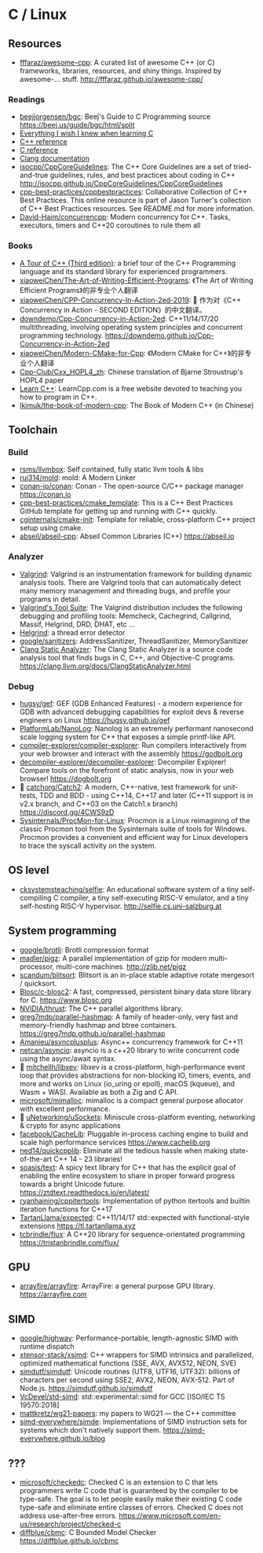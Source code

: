 # C / Linux

## Resources

- [fffaraz/awesome-cpp](https://github.com/fffaraz/awesome-cpp): A curated list
  of awesome C++ (or C) frameworks, libraries, resources, and shiny things.
  Inspired by awesome-... stuff. <http://fffaraz.github.io/awesome-cpp/>

### Readings

- [beejjorgensen/bgc](https://github.com/beejjorgensen/bgc): Beej's Guide to C
  Programming source <https://beej.us/guide/bgc/html/split>
- [Everything I wish I knew when learning C](https://tmewett.com/c-tips/)
- [C++ reference](https://en.cppreference.com/w/)
- [C reference](https://en.cppreference.com/w/c)
- [Clang documentation](https://clang.llvm.org/docs/)
- [isocpp/CppCoreGuidelines](https://github.com/isocpp/CppCoreGuidelines): The
  C++ Core Guidelines are a set of tried-and-true guidelines, rules, and best
  practices about coding in C++
  <http://isocpp.github.io/CppCoreGuidelines/CppCoreGuidelines>
- [cpp-best-practices/cppbestpractices](https://github.com/cpp-best-practices/cppbestpractices):
  Collaborative Collection of C++ Best Practices. This online resource is part
  of Jason Turner's collection of C++ Best Practices resources. See README.md
  for more information.
- [David-Haim/concurrencpp](https://github.com/David-Haim/concurrencpp): Modern
  concurrency for C++. Tasks, executors, timers and C++20 coroutines to rule
  them all

### Books

- [A Tour of C++ (Third edition)](https://www.stroustrup.com/tour3.html): a
  brief tour of the C++ Programming language and its standard library for
  experienced programmers.
- [xiaoweiChen/The-Art-of-Writing-Efficient-Programs](https://github.com/xiaoweiChen/The-Art-of-Writing-Efficient-Programs):
  《The Art of Writing Efficient Programs》的非专业个人翻译
- [xiaoweiChen/CPP-Concurrency-In-Action-2ed-2019](https://github.com/xiaoweiChen/CPP-Concurrency-In-Action-2ed-2019):
  📖 作为对《C++ Concurrency in Action - SECOND EDITION》的中文翻译。
- [downdemo/Cpp-Concurrency-in-Action-2ed](https://github.com/downdemo/Cpp-Concurrency-in-Action-2ed):
  C++11/14/17/20 multithreading, involving operating system principles and
  concurrent programming technology.
  <https://downdemo.github.io/Cpp-Concurrency-in-Action-2ed>
- [xiaoweiChen/Modern-CMake-for-Cpp](https://github.com/xiaoweiChen/Modern-CMake-for-Cpp):
  《Modern CMake for C++》的非专业个人翻译
- [Cpp-Club/Cxx_HOPL4_zh](https://github.com/Cpp-Club/Cxx_HOPL4_zh): Chinese
  translation of Bjarne Stroustrup's HOPL4 paper
- [Learn C++](https://www.learncpp.com/): LearnCpp.com is a free website devoted
  to teaching you how to program in C++.
- [lkimuk/the-book-of-modern-cpp](https://github.com/lkimuk/the-book-of-modern-cpp):
  The Book of Modern C++ (in Chinese)

## Toolchain

### Build

- [rsms/llvmbox](https://github.com/rsms/llvmbox): Self contained, fully static
  llvm tools & libs
- [rui314/mold](https://github.com/rui314/mold): mold: A Modern Linker
- [conan-io/conan](https://github.com/conan-io/conan): Conan - The open-source
  C/C++ package manager <https://conan.io>
- [cpp-best-practices/cmake_template](https://github.com/cpp-best-practices/cmake_template):
  This is a C++ Best Practices GitHub template for getting up and running with
  C++ quickly.
- [cginternals/cmake-init](https://github.com/cginternals/cmake-init): Template
  for reliable, cross-platform C++ project setup using cmake.
- [abseil/abseil-cpp](https://github.com/abseil/abseil-cpp): Abseil Common
  Libraries (C++) <https://abseil.io>

### Analyzer

- [Valgrind](https://valgrind.org/): Valgrind is an instrumentation framework
  for building dynamic analysis tools. There are Valgrind tools that can
  automatically detect many memory management and threading bugs, and profile
  your programs in detail.
- [Valgrind's Tool Suite](https://valgrind.org/info/tools.html): The Valgrind
  distribution includes the following debugging and profiling tools: Memcheck,
  Cachegrind, Callgrind, Massif, Helgrind, DRD, DHAT, etc ...
- [Helgrind](https://valgrind.org/docs/manual/hg-manual.html): a thread error
  detector
- [google/sanitizers](https://github.com/google/sanitizers): AddressSanitizer,
  ThreadSanitizer, MemorySanitizer
- [Clang Static Analyzer](https://clang-analyzer.llvm.org/): The Clang Static
  Analyzer is a source code analysis tool that finds bugs in C, C++, and
  Objective-C programs. <https://clang.llvm.org/docs/ClangStaticAnalyzer.html>

### Debug

- [hugsy/gef](https://github.com/hugsy/gef): GEF (GDB Enhanced Features) - a
  modern experience for GDB with advanced debugging capabilities for exploit
  devs & reverse engineers on Linux <https://hugsy.github.io/gef>
- [PlatformLab/NanoLog](https://github.com/PlatformLab/NanoLog): Nanolog is an
  extremely performant nanosecond scale logging system for C++ that exposes a
  simple printf-like API.
- [compiler-explorer/compiler-explorer](https://github.com/compiler-explorer/compiler-explorer):
  Run compilers interactively from your web browser and interact with the
  assembly <https://godbolt.org>
- [decompiler-explorer/decompiler-explorer](https://github.com/decompiler-explorer/decompiler-explorer):
  Decompiler Explorer! Compare tools on the forefront of static analysis, now in
  your web browser! <https://dogbolt.org>
- 🌟 [catchorg/Catch2](https://github.com/catchorg/Catch2): A modern,
  C++-native, test framework for unit-tests, TDD and BDD - using C++14, C++17
  and later (C++11 support is in v2.x branch, and C++03 on the Catch1.x branch)
  <https://discord.gg/4CWS9zD>
- [Sysinternals/ProcMon-for-Linux](https://github.com/Sysinternals/ProcMon-for-Linux):
  Procmon is a Linux reimagining of the classic Procmon tool from the
  Sysinternals suite of tools for Windows. Procmon provides a convenient and
  efficient way for Linux developers to trace the syscall activity on the
  system.

## OS level

- [cksystemsteaching/selfie](https://github.com/cksystemsteaching/selfie): An
  educational software system of a tiny self-compiling C compiler, a tiny
  self-executing RISC-V emulator, and a tiny self-hosting RISC-V hypervisor.
  <http://selfie.cs.uni-salzburg.at>

## System programming

- [google/brotli](https://github.com/google/brotli): Brotli compression format
- [madler/pigz](https://github.com/madler/pigz): A parallel implementation of
  gzip for modern multi-processor, multi-core machines. <http://zlib.net/pigz>
- [scandum/blitsort](https://github.com/scandum/blitsort): Blitsort is an
  in-place stable adaptive rotate mergesort / quicksort.
- [Blosc/c-blosc2](https://github.com/Blosc/c-blosc2): A fast, compressed,
  persistent binary data store library for C. <https://www.blosc.org>
- [NVIDIA/thrust](https://github.com/NVIDIA/thrust): The C++ parallel algorithms
  library.
- [greg7mdp/parallel-hashmap](https://github.com/greg7mdp/parallel-hashmap): A
  family of header-only, very fast and memory-friendly hashmap and btree
  containers. <https://greg7mdp.github.io/parallel-hashmap>
- [Amanieu/asyncplusplus](https://github.com/Amanieu/asyncplusplus): Async++
  concurrency framework for C++11
- [netcan/asyncio](https://github.com/netcan/asyncio): asyncio is a c++20
  library to write concurrent code using the async/await syntax.
- 🌟 [mitchellh/libxev](https://github.com/mitchellh/libxev): libxev is a
  cross-platform, high-performance event loop that provides abstractions for
  non-blocking IO, timers, events, and more and works on Linux (io_uring or
  epoll), macOS (kqueue), and Wasm + WASI. Available as both a Zig and C API.
- [microsoft/mimalloc](https://github.com/microsoft/mimalloc): mimalloc is a
  compact general purpose allocator with excellent performance.
- 🌟 [uNetworking/uSockets](https://github.com/uNetworking/uSockets): Miniscule
  cross-platform eventing, networking & crypto for async applications
- [facebook/CacheLib](https://github.com/facebook/CacheLib): Pluggable
  in-process caching engine to build and scale high performance services
  <https://www.cachelib.org>
- [ned14/quickcpplib](https://github.com/ned14/quickcpplib): Eliminate all the
  tedious hassle when making state-of-the-art C++ 14 - 23 libraries!
- [soasis/text](https://github.com/soasis/text): A spicy text library for C++
  that has the explicit goal of enabling the entire ecosystem to share in proper
  forward progress towards a bright Unicode future.
  <https://ztdtext.readthedocs.io/en/latest/>
- [ryanhaining/cppitertools](https://github.com/ryanhaining/cppitertools):
  Implementation of python itertools and builtin iteration functions for C++17
- [TartanLlama/expected](https://github.com/TartanLlama/expected): C++11/14/17
  std::expected with functional-style extensions <https://tl.tartanllama.xyz>
- [tcbrindle/flux](https://github.com/tcbrindle/flux): A C++20 library for
  sequence-orientated programming <https://tristanbrindle.com/flux/>

## GPU

- [arrayfire/arrayfire](https://github.com/arrayfire/arrayfire): ArrayFire: a
  general purpose GPU library. <https://arrayfire.com>

## SIMD

- [google/highway](https://github.com/google/highway): Performance-portable,
  length-agnostic SIMD with runtime dispatch
- [xtensor-stack/xsimd](https://github.com/xtensor-stack/xsimd): C++ wrappers
  for SIMD intrinsics and parallelized, optimized mathematical functions (SSE,
  AVX, AVX512, NEON, SVE)
- [simdutf/simdutf](https://github.com/simdutf/simdutf): Unicode routines (UTF8,
  UTF16, UTF32): billions of characters per second using SSE2, AVX2, NEON,
  AVX-512. Part of Node.js. <https://simdutf.github.io/simdutf>
- [VcDevel/std-simd](https://github.com/VcDevel/std-simd):
  std::experimental::simd for GCC [ISO/IEC TS 19570:2018]
- [mattkretz/wg21-papers](https://github.com/mattkretz/wg21-papers): my papers
  to WG21 — the C++ committee
- [simd-everywhere/simde](https://github.com/simd-everywhere/simde):
  Implementations of SIMD instruction sets for systems which don't natively
  support them. <https://simd-everywhere.github.io/blog>

## ???

- [microsoft/checkedc](https://github.com/microsoft/checkedc): Checked C is an
  extension to C that lets programmers write C code that is guaranteed by the
  compiler to be type-safe. The goal is to let people easily make their existing
  C code type-safe and eliminate entire classes of errors. Checked C does not
  address use-after-free errors.
  <https://www.microsoft.com/en-us/research/project/checked-c>
- [diffblue/cbmc](https://github.com/diffblue/cbmc): C Bounded Model Checker
  <https://diffblue.github.io/cbmc>

